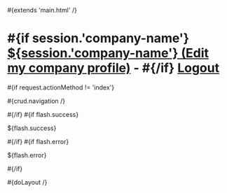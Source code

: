 \#{extends 'main.html' /}

# \#{if session.'company-name'} [${session.'company-name'} (Edit my company profile)](<@%7BCompanies.show(session.'company-id')%7D>) - \#{/if} [Logout](<@%7BAdministration.logout()%7D>)

\#{if request.actionMethod != 'index'}

\#{crud.navigation /}

\#{/if} \#{if flash.success}

${flash.success}

\#{/if} \#{if flash.error}

${flash.error}

\#{/if}

\#{doLayout /}
